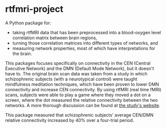 # rtfmri-project
A Python package for: 
- taking rtfMRI data that has been preprocessed into a blood-oxygen level correlation matrix between brain regions,
- turning those correlation matrices into different types of networks, and
- measuring network properties, most of which have interpretations for the brain.

This packages focuses specifically on connectivity in the CEN (Central Executive Network) and the DMN (Default Mode Network), but it doesn't have to. The original brain scan data was taken from a study in which schizophrenic subjects (with a neurotypical control) were taught mindfulness meditation techniques, which have been proven to lower DMN connectivity and increase CEN connectivity. By using rtfMRI (real time fMRI) scans, subjects were able to play a game where they moved a dot on a screen, where the dot measured the relative connectivity between the two networks. A more thorough discussion can be found at [the study's website](https://cos.northeastern.edu/whitfield-gabrieli/projects/real-time-fmri-neurofeedback/).

This package measured that schizophrenic subjects' average CEN/DMN relative connectivity increased by 40% over a four-trial period.
